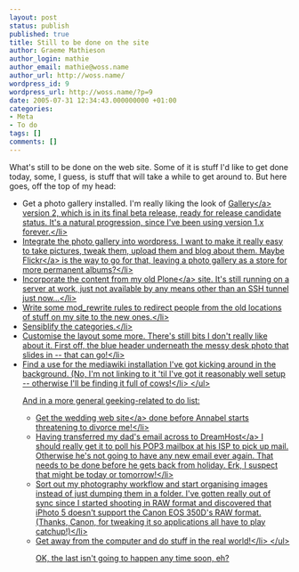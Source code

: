 ```yaml
---
layout: post
status: publish
published: true
title: Still to be done on the site
author: Graeme Mathieson
author_login: mathie
author_email: mathie@woss.name
author_url: http://woss.name/
wordpress_id: 9
wordpress_url: http://woss.name/?p=9
date: 2005-07-31 12:34:43.000000000 +01:00
categories:
- Meta
- To do
tags: []
comments: []
---
```

What's still to be done on the web site.  Some of it is stuff I'd like to get done today, some, I guess, is stuff that will take a while to get around to.  But here goes, off the top of my head:

<ul>
<li>Get a photo gallery installed.  I'm really liking the look of <a href="http:&#47;&#47;gallery.sf.net&#47;" title="Gallery">Gallery<&#47;a> version 2, which is in its final beta release, ready for release candidate status.  It's a natural progression, since I've been using version 1.x forever.<&#47;li>
<li>Integrate the photo gallery into wordpress.  I want to make it really easy to take pictures, tweak them, upload them and blog about them.  Maybe <a href="http:&#47;&#47;www.flickr.com&#47;" title="Flickr Photo Sharing">Flickr<&#47;a> is the way to go for that, leaving a photo gallery as a store for more permanent albums?<&#47;li>
<li>Incorporate the content from my old <a href="http:&#47;&#47;plone.org&#47;" title="Plone Content Management System">Plone<&#47;a> site.  It's still running on a server at work, just not available by any means other than an SSH tunnel just now...<&#47;li>
<li>Write some mod_rewrite rules to redirect people from the old locations of stuff on my site to the new ones.<&#47;li>
<li>Sensiblify the categories.<&#47;li>
<li>Customise the layout some more.  There's still bits I don't really like about it.  First off, the blue header underneath the messy desk photo that slides in -- that can go!<&#47;li>
<li>Find a use for the mediawiki installation I've got kicking around in the background.  (No, I'm not linking to it 'til I've got it reasonably well setup -- otherwise I'll be finding it full of cows!<&#47;li>
<&#47;ul>

And in a more general geeking-related to do list:

<ul>
<li>Get the <a href="http:&#47;&#47;wedding.mathieson.name&#47;" title="Annabel and Graeme's Wedding">wedding web site<&#47;a> done before Annabel starts threatening to divorce me!<&#47;li>
<li>Having transferred my dad's email across to <a href="http:&#47;&#47;www.dreamhost.com&#47;r.cgi?wossname">DreamHost<&#47;a> I should really get it to poll his POP3 mailbox at his ISP to pick up mail.  Otherwise he's not going to have any new email ever again.  That needs to be done before he gets back from holiday.  Erk, I suspect that might be today or tomorrow!<&#47;li>
<li>Sort out my photography workflow and start organising images instead of just dumping them in a folder.  I've gotten really out of sync since I started shooting in RAW format and discovered that iPhoto 5 doesn't support the Canon EOS 350D's RAW format.  (Thanks, Canon, for tweaking it so applications all have to play catchup!)<&#47;li>
<li>Get away from the computer and do stuff in the real world!<&#47;li>
<&#47;ul>

OK, the last isn't going to happen any time soon, eh?
